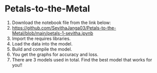 # Petals-to-the-Metal
1. Download the notebook file from the link below:
2.  https://github.com/SevithaJanga03/Petals-to-the-Metal/blob/main/petals-1-sevitha.ipynb
3. Import the requires libraries.
4. Load the data into the model.
5. Build and compile the model.
6. You get the graphs for accuracy and loss.
7. There are 3 models used in total. Find the best model that works for you!!
